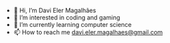 - 👋 Hi, I’m Davi Eler Magalhães
- 👀 I’m interested in coding and gaming
- 🌱 I’m currently learning computer science
- 📫 How to reach me davi.eler.magalhaes@gmail.com

<!---
davieler/davieler is a ✨ special ✨ repository because its `README.md` (this file) appears on your GitHub profile.
You can click the Preview link to take a look at your changes.
--->
